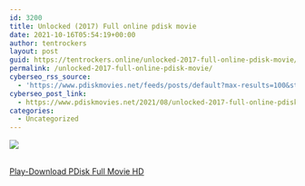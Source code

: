 ```yaml
---
id: 3200
title: Unlocked (2017) Full online pdisk movie
date: 2021-10-16T05:54:19+00:00
author: tentrockers
layout: post
guid: https://tentrockers.online/unlocked-2017-full-online-pdisk-movie/
permalink: /unlocked-2017-full-online-pdisk-movie/
cyberseo_rss_source:
  - 'https://www.pdiskmovies.net/feeds/posts/default?max-results=100&start-index=1001'
cyberseo_post_link:
  - https://www.pdiskmovies.net/2021/08/unlocked-2017-full-online-pdisk-movie.html
categories:
  - Uncategorized
---
```

<div>
  <img src="https://1.bp.blogspot.com/-A6cl8vdldBY/YRjNVoubexI/AAAAAAAAaXI/EcdqLio7jh4iTYvgWr_bOfd8YIYoOeOjQCLcBGAsYHQ/w300-h400/Unlocked%2B%25282017%2529%2BFull%2Bonline%2Bpdisk%2Bmovie.jpg" class="ff-og-image-inserted" />
</div>

  
<a href="https://www.cofilink.com/share-video?videoid=nv2dk500303j" target="popup" onclick="window.open('https://www.cofilink.com/share-video?videoid=nv2dk500303j','popup','width=600,height=600'); return false;" rel="noopener"><br /> Play-Download PDisk Full Movie HD<br /> </a>